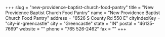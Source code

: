 +++
slug = "new-providence-baptist-church-food-pantry"
title = "New Providence Baptist Church Food Pantry"
name = "New Providence Baptist Church Food Pantry"
address = "6526 S County Rd 550 E"
cityIndexKey = "city-in-greencastle"
city = "Greencastle"
state = "IN"
postal = "46135-7669"
website = ""
phone = "765 526-2462"
fax = ""
+++
